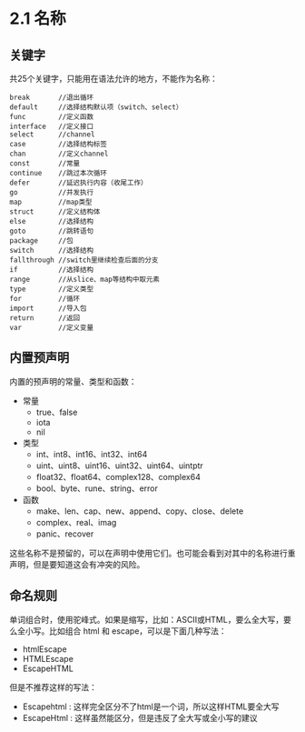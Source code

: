 # 2.1 名称

## 关键字
共25个关键字，只能用在语法允许的地方，不能作为名称：
```
break       //退出循环
default     //选择结构默认项（switch、select）
func        //定义函数
interface   //定义接口
select      //channel
case        //选择结构标签
chan        //定义channel
const       //常量
continue    //跳过本次循环
defer       //延迟执行内容（收尾工作）
go          //并发执行
map         //map类型
struct      //定义结构体
else        //选择结构
goto        //跳转语句
package     //包
switch      //选择结构
fallthrough //switch里继续检查后面的分支
if          //选择结构
range       //从slice、map等结构中取元素
type        //定义类型
for         //循环
import      //导入包
return      //返回
var         //定义变量
```

## 内置预声明
内置的预声明的常量、类型和函数：
+ 常量
  + true、false
  + iota
  + nil
+ 类型
  + int、int8、int16、int32、int64
  + uint、uint8、uint16、uint32、uint64、uintptr
  + float32、float64、complex128、complex64
  + bool、byte、rune、string、error
+ 函数
  + make、len、cap、new、append、copy、close、delete
  + complex、real、imag
  + panic、recover

这些名称不是预留的，可以在声明中使用它们。也可能会看到对其中的名称进行重声明，但是要知道这会有冲突的风险。

## 命名规则
单词组合时，使用驼峰式。如果是缩写，比如：ASCII或HTML，要么全大写，要么全小写。比如组合 html 和 escape，可以是下面几种写法：
+ htmlEscape
+ HTMLEscape
+ EscapeHTML

但是不推荐这样的写法：
+ Escapehtml : 这样完全区分不了html是一个词，所以这样HTML要全大写
+ EscapeHtml : 这样虽然能区分，但是违反了全大写或全小写的建议

